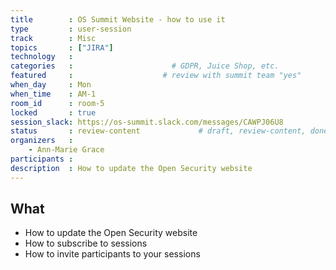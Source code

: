 ```yaml
---
title        : OS Summit Website - how to use it
type         : user-session
track        : Misc
topics       : ["JIRA"]
technology   :
categories   :                      # GDPR, Juice Shop, etc.
featured     :                    # review with summit team "yes"
when_day     : Mon
when_time    : AM-1
room_id      : room-5
locked       : true
session_slack: https://os-summit.slack.com/messages/CAWPJ06U8
status       : review-content             # draft, review-content, done
organizers   :
    - Ann-Marie Grace
participants :
description  : How to update the Open Security website
---
```



## What

 - How to update the Open Security website
 - How to subscribe to sessions
 - How to invite participants to your sessions
